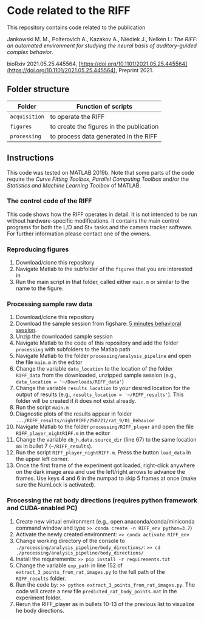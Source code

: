 # Code related to the RIFF

This repository contains code related to the publication

Jankowski M. M., Polterovich A., Kazakov A., Niediek J., Nelken I.: *The RIFF: an automated environment for studying the neural basis of auditory-guided complex behavior*.

bioRxiv 2021.05.25.445564, [https://doi.org/10.1101/2021.05.25.445564](https://doi.org/10.1101/2021.05.25.445564), Preprint 2021.
 

## Folder structure

| Folder | Function of scripts |
|--------|---------|
| `acquisition`| to operate the RIFF |
|`figures`| to create the figures in the publication|
|`processing` |  to process data generated in the RIFF |

## Instructions 
This code was tested on MATLAB 2019b. Note that some parts of the code require the *Curve Fitting Toolbox*, *Parallel Computing Toolbox* and/or the *Statistics and Machine Learning Toolbox* of MATLAB.

### The control code of the RIFF
This code shows how the RIFF operates in detail. It is not intended to be run without hardware-specific modifications. It contains the main control programs for both the L/D and St+ tasks and the camera tracker software. For further information please contact one of the owners.

### Reproducing figures
1. Download/clone this repository
2. Navigate Matlab to the subfolder of the `figures` that you are interested in
3. Run the main script in that folder, called either `main.m` or similar to the name to the figure.

### Processing sample raw data
1. Download/clone this repository
2. Download the sample session from figshare: [5 minutes behavioral session](https://doi.org/10.6084/m9.figshare.15082971).
3. Unzip the downloaded sample session
4. Navigate Matlab to the code of this repository and add the folder  `processing` with subfolders to the Matlab path
5. Navigate Matlab to the folder `processing/analysis_pipeline` and open the file `main.m` in the editor
6. Change the variable `data_location` to the location of the folder `RIFF_data` from the downloaded, unzipped sample session (e.g., `data_location = '~/Downloads/RIFF_data'`)
7. Change the variable `results_location` to your desired location for the output of results (e.g., `results_location = '~/RIFF_results'`). This folder will be created if it does not exist already.
8. Run the script `main.m`
9. Diagnostic plots of the results appear in folder `.../RIFF_results/nightRIFF/250721/rat_9/01_Behavior`
10. Navigate Matlab to the folder `processing/RIFF_player` and open the file `RIFF_player_nightRIFF.m` in the editor
11. Change the variable `db_h.data.source_dir` (line 67) to the same location as in bullet 7 (`~/RIFF_results`).
12. Run the script `RIFF_player_nightRIFF.m`. Press the button `load_data` in the upper left corner.
13. Once the first frame of the experiment got loaded, right-click anywhere on the dark image area and use the left/right arrows to advance the frames. Use keys 4 and 6 in the numpad to skip 5 frames at once (make sure the NumLock is activated).

### Processing the rat body directions (requires python framework and CUDA-enabled PC)
1. Create new virtual environment (e.g., open anaconda/conda/miniconda command window and type `>> conda create -n RIFF_env python=3.7`)
2. Activate the newly created environment: `>> conda activate RIFF_env`
3. Change working directory of the console to `./processing/analysis_pipeline/body_directions/`: `>> cd ./processing/analysis_pipeline/body_directions/`
4. Install the requirements: `>> pip install -r requirements.txt`
5. Change the variable `exp_path` in line 152 of `extract_3_points_from_rat_images.py` to the full path of the `RIFF_results` folder.
6. Run the code by: `>> python extract_3_points_from_rat_images.py`. The code will create a new file `predicted_rat_body_points.mat` in the experiment folder.
7. Rerun the RIFF_player as in bullets 10-13 of the previous list to visualize he body directions.
